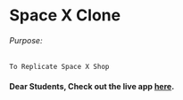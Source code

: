 # Space X Clone

###### Purpose:
    To Replicate Space X Shop

#### Dear Students, Check out the live app [here](http://203.193.173.125/buildriseshine/design/spacex-shop-clone).